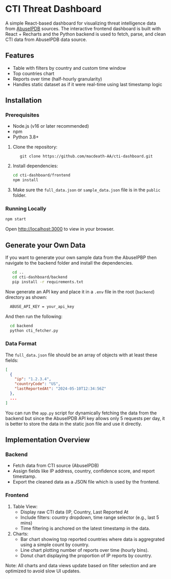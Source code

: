 # CTI Threat Dashboard

A simple React-based dashboard for visualizing threat intelligence data from [AbuseIPDB](https://www.abuseipdb.com/) sources. The interactive frontend dashboard is built with React + Recharts and the Python backend is used to fetch, parse, and clean CTI data from AbuseIPDB data source.

## Features

- Table with filters by country and custom time window
- Top countries chart
- Reports over time (half-hourly granularity)
- Handles static dataset as if it were real-time using last timestamp logic

## Installation

### Prerequisites

- Node.js (v16 or later recommended)
- npm
- Python 3.8+

1. Clone the repository:

   ```
      git clone https://github.com/macdeath-AA/cti-dashboard.git   
   ```

3. Install dependencies:
   ```bash
   cd cti-dashboard/frontend
   npm install
   ```

4. Make sure the `full_data.json` or `sample_data.json` file is in the `public` folder.

### Running Locally

```bash
npm start
```
Open [http://localhost:3000](http://localhost:3000) to view in your browser.

## Generate your Own Data

If you want to generate your own sample data from the AbuseIPBP then navigate to the backend folder and install the dependencies.

```bash
   cd ..
   cd cti-dashboard/backend
   pip install -r requirements.txt
```
Now generate an API key and place it in a `.env` file in the root (`backend`) directory as shown:
 
 ```bash
   ABUSE_API_KEY = your_api_key
 ```
And then run the following:

 ```bash
   cd backend
   python cti_fetcher.py
   ```

### Data Format

The `full_data.json` file should be an array of objects with at least these fields:
```json
[
  {
    "ip": "1.2.3.4",
    "countryCode": "US",
    "lastReportedAt": "2024-05-10T12:34:56Z"
  },
  ...
]
```
You can run the `app.py` script for dynamically fetching the data from the backend but since the AbuseIPDB API key allows only 5 requests per day, it is better to store the data in the static json file and use it directly. 

## Implementation Overview
### Backend 
- Fetch data from CTI source (AbuseIPDB)
- Assign fields like IP address, country, confidence score, and report timestamp.
- Export the cleaned data as a JSON file which is used by the frontend.

### Frontend
1. Table View:
   - Display raw CTI data (IP, Country, Last Reported At
   - Include filters: country dropdown, time range selector (e.g., last 5 mins)
   - Time filtering is anchored on the latest timestamp in the data.
2. Charts:
   - Bar chart showing top reported countries where data is aggregrated using a simple count by country.
   - Line chart plotting number of reports over time (hourly bins).
   - Donut chart displaying the proportion of IP reports by country.

Note: All charts and data views update based on filter selection and are optimized to avoid slow UI updates. 
